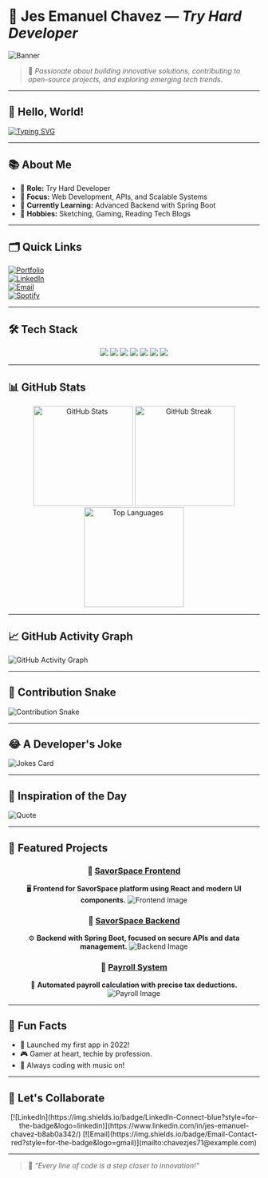 # 🚀 **Jes Emanuel Chavez** — *Try Hard Developer*

![Banner](https://64.media.tumblr.com/f6753c4537c395a5305d5e8b872a35bc/c2332f2c10cafb94-1c/s1280x1920/0f86834b55e59e62707ca253f8d6d212df1f1af9.jpg)

> 🌟 *Passionate about building innovative solutions, contributing to open-source projects, and exploring emerging tech trends.*  

---

## 👋 **Hello, World!**
[![Typing SVG](https://readme-typing-svg.herokuapp.com?font=Fira+Code&pause=1000&color=36BCF7&width=435&lines=Welcome+to+my+GitHub+Profile!;I'm+Jes+Emanuel+Chavez;Full-Stack+Developer+%7C+Tech+Enthusiast)](https://git.io/typing-svg)

---

## 📚 **About Me**
- 💼 **Role:** Try Hard Developer  
- 🎯 **Focus:** Web Development, APIs, and Scalable Systems  
- 🌱 **Currently Learning:** Advanced Backend with Spring Boot  
- 🧠 **Hobbies:** Sketching, Gaming, Reading Tech Blogs  

---

## 🗂️ **Quick Links**
[![Portfolio](https://img.shields.io/badge/Portfolio-Visit-orange?style=for-the-badge&logo=google-chrome&logoColor=white)](#)  
[![LinkedIn](https://img.shields.io/badge/LinkedIn-Connect-blue?style=for-the-badge&logo=linkedin&logoColor=white)](https://www.linkedin.com/in/jes-emanuel-chavez-b8ab0a342/)  
[![Email](https://img.shields.io/badge/Email-Contact-red?style=for-the-badge&logo=gmail&logoColor=white)](mailto:chavezjes71@example.com)  
[![Spotify](https://img.shields.io/badge/Spotify-Listen-green?style=for-the-badge&logo=spotify&logoColor=white)](https://open.spotify.com/playlist/1pAi9UkQMFyPMYFA0jPgae?si=3dfc0373d4a54fed)  

---

## 🛠️ **Tech Stack**

<div align="center">
  <img src="https://img.shields.io/badge/Python-3776AB?style=for-the-badge&logo=python&logoColor=white" />
  <img src="https://img.shields.io/badge/JavaScript-F7DF1E?style=for-the-badge&logo=javascript&logoColor=black" />
  <img src="https://img.shields.io/badge/React-61DAFB?style=for-the-badge&logo=react&logoColor=black" />
  <img src="https://img.shields.io/badge/HTML5-E34F26?style=for-the-badge&logo=html5&logoColor=white" />
  <img src="https://img.shields.io/badge/CSS3-1572B6?style=for-the-badge&logo=css3&logoColor=white" />
  <img src="https://img.shields.io/badge/Spring_Boot-6DB33F?style=for-the-badge&logo=spring&logoColor=white" />
  <img src="https://img.shields.io/badge/MySQL-00000F?style=for-the-badge&logo=mysql&logoColor=white" />
</div>

---

## 📊 **GitHub Stats**

<div align="center">
  <img height="200" src="https://github-readme-stats.vercel.app/api?username=Cappi-dev&show_icons=true&theme=tokyonight" alt="GitHub Stats" />
  <img height="200" src="https://github-readme-streak-stats.herokuapp.com/?user=Cappi-dev&theme=tokyonight" alt="GitHub Streak" />
  <img height="200" src="https://github-readme-stats.vercel.app/api/top-langs/?username=Cappi-dev&layout=compact&theme=tokyonight" alt="Top Languages" />
</div>

---

## 📈 **GitHub Activity Graph**
![GitHub Activity Graph](https://github-readme-activity-graph.vercel.app/graph?username=Cappi-dev&theme=tokyonight)

---

## 🐍 **Contribution Snake**
![Contribution Snake](https://github.com/Cappi-dev/Cappi-dev/blob/output/github-contribution-grid-snake.svg)

---

## 😂 **A Developer's Joke**
![Jokes Card](https://readme-jokes.vercel.app/api?theme=tokyonight)

---

## 📝 **Inspiration of the Day**
![Quote](https://quotes-github-readme.vercel.app/api?type=horizontal&theme=tokyonight)

---

## 🚀 **Featured Projects**

<div align="center">
  
  ### 🔗 [**SavorSpace Frontend**](https://github.com/karl2522/SavorSpace-Frontend)
  🖥️ **Frontend for SavorSpace platform using React and modern UI components.**
  ![Frontend Image](https://i.pinimg.com/736x/8b/db/51/8bdb51ecf2f4c7d9a225a14b11a9d4dc.jpg)
  
  ### 🔗 [**SavorSpace Backend**](https://github.com/karl2522/SavorSpace-Backend)
  ⚙️ **Backend with Spring Boot, focused on secure APIs and data management.**
  ![Backend Image](https://i.pinimg.com/736x/af/3a/74/af3a741c07d2cfb96176a2f11470d25f.jpg)
  
  ### 🔗 [**Payroll System**](https://github.com/Cappi-dev/Payroll_System)
  💼 **Automated payroll calculation with precise tax deductions.**
  ![Payroll Image](https://i.pinimg.com/736x/a7/02/c2/a702c2ee276e68e95dc53a08f4ddfe17.jpg)
  
</div>

---

## 🌟 **Fun Facts**
- 🚀 Launched my first app in 2022!  
- 🎮 Gamer at heart, techie by profession.  
- 🎵 Always coding with music on!  

---

## 🤝 **Let's Collaborate**
<div align="center">
  [![LinkedIn](https://img.shields.io/badge/LinkedIn-Connect-blue?style=for-the-badge&logo=linkedin)](https://www.linkedin.com/in/jes-emanuel-chavez-b8ab0a342/)
  [![Email](https://img.shields.io/badge/Email-Contact-red?style=for-the-badge&logo=gmail)](mailto:chavezjes71@example.com)
</div>

---

> 🧠 *"Every line of code is a step closer to innovation!"*  

